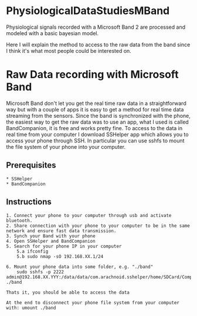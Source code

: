 # PhysiologicalDataStudiesMBand
Physiological signals recorded with a Microsoft Band 2 are processed and modeled with a basic bayesian model.

Here I will explain the method to access to the raw data from the band since I think it's what most people could be interested on.

# Raw Data recording with Microsoft Band
Microsoft Band don't let you get the real time raw data in a straightforward way but with a couple of apps it is easy to get a method for real time data streaming from the sensors.
Since the band is synchronized with the phone, the easiest way to get the raw data was to use an app, what I used is called BandCompanion, it is free and works pretty fine.
To access to the data in real time from your computer I download SSHelper app which allows you to access your phone through SSH. In particular you can use sshfs to mount the file system of your phone into your computer.

## Prerequisites
    * SSHelper
    * BandCompanion

## Instructions
    1. Connect your phone to your computer through usb and activate bluetooth.
    2. Share connection with your phone to your computer to be in the same network and ensure fast data transmission.
    3. Synch your Band with your phone
	4. Open SSHelper and BandCompanion
	5. Search for your phone IP in your computer
		5.a ifconfig
		5.b sudo nmap -sO 192.168.XX.1/24

	6. Mount your phone data into some folder, e.g. "./band"
        sudo sshfs -p 2222 admin@192.168.XX.YYY:/data/data/com.arachnoid.sshelper/home/SDCard/CompanionForBand ./band

    Thats it, you should be able to access the data
    
	At the end to disconnect your phone file system from your computer with: umount ./band
